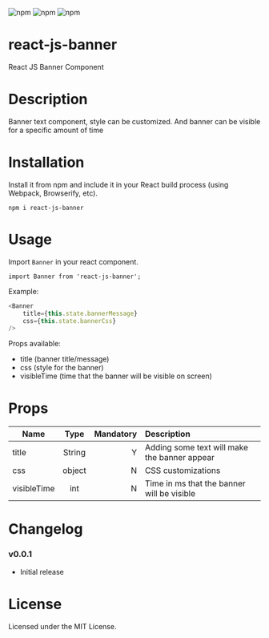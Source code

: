 
![npm](https://img.shields.io/npm/dt/file-uploader-js.svg)
![npm](https://img.shields.io/npm/v/file-uploader-js.svg)
![npm](https://img.shields.io/npm/l/file-uploader-js.svg)


# react-js-banner
React JS Banner Component

# Description

Banner text component, style can be customized. And banner can be visible for a specific amount of time

# Installation

Install it from npm and include it in your React build process (using Webpack, Browserify, etc).

```
npm i react-js-banner
```

# Usage

Import `Banner` in your react component.

```
import Banner from 'react-js-banner';
```

Example:

```javascript
<Banner 
	title={this.state.bannerMessage} 
	css={this.state.bannerCss} 
/>
```

Props available:
* title (banner title/message)
* css (style for the banner)
* visibleTime (time that the banner will be visible on screen)

# Props

| Name        | Type            | Mandatory | Description  
| ------------- |:-------------:| -----:|:-----|
| title      | String | Y | Adding some text will make the banner appear |
| css | object     | N|  CSS customizations |
| visibleTime | int     | N|  Time in ms that the banner will be visible |


# Changelog

### v0.0.1
* Initial release


# License 

Licensed under the MIT License.
